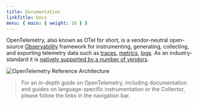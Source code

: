 ```yaml
---
title: Documentation
linkTitle: Docs
menu: { main: { weight: 10 } }
---
```


OpenTelemetry, also known as OTel for short, is a vendor-neutral open-source
[Observability](concepts/observability-primer/#what-is-observability) framework
for instrumenting, generating, collecting, and exporting telemetry data such as
[traces](concepts/observability-primer/#distributed-traces),
[metrics](concepts/observability-primer/#reliability--metrics),
[logs](concepts/observability-primer/#logs). As an industry-standard it is
[natively supported by a number of vendors](/vendors).

![OpenTelemetry Reference Architecture](/img/otel_diagram.png)

> For an in-depth guide on OpenTelemetry, including documentation and guides on
> language-specific instrumentation or the Collector, please follow the links
> in the navigation bar.
